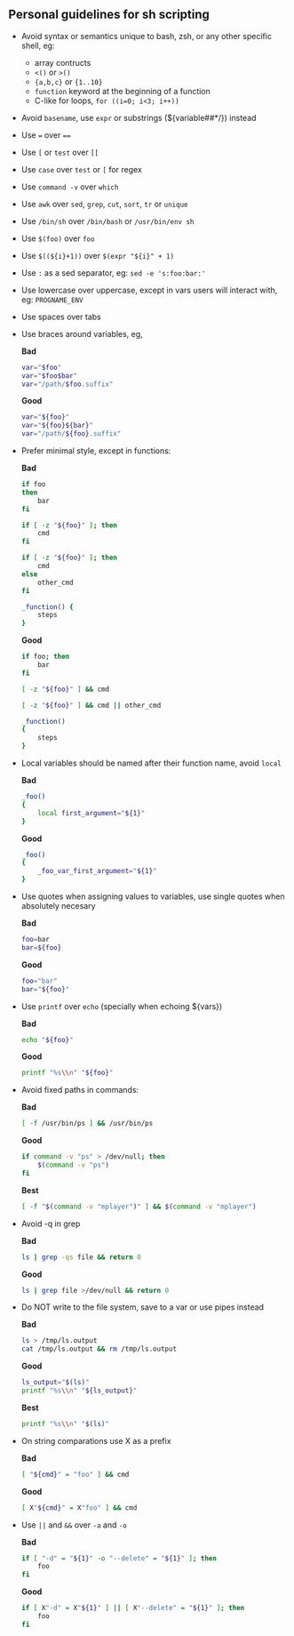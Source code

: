 ## Personal guidelines for sh scripting

- Avoid syntax or semantics unique to bash, zsh, or any other specific shell, eg:
    - array contructs
    - `<()` or `>()`
    - `{a,b,c}` or `{1..10}`
    - `function` keyword at the beginning of a function
    - C-like for loops, `for ((i=0; i<3; i++))`
- Avoid `basename`, use `expr` or substrings (${variable##\*/}) instead
- Use `=` over `==`
- Use `[` or `test` over `[[`
- Use `case` over `test` or `[` for regex
- Use `command -v` over `which`
- Use `awk` over `sed`, `grep`, `cut`, `sort`, `tr` or `unique`
- Use `/bin/sh` over `/bin/bash` or `/usr/bin/env sh`
- Use `$(foo)` over `foo`
- Use `$((${i}+1))` over `$(expr "${i}" + 1)`
- Use `:` as a sed separator, eg: `sed -e 's:foo:bar:'`
- Use lowercase over uppercase, except in vars users will interact with, eg: `PROGNAME_ENV`
- Use spaces over tabs
- Use braces around variables, eg,

  **Bad**
   ```sh
   var="$foo"
   var="$foo$bar"
   var="/path/$foo.suffix"
   ```

  **Good**
   ```sh
   var="${foo}"
   var="${foo}${bar}"
   var="/path/${foo}.suffix"
   ```
- Prefer minimal style, except in functions:

  **Bad**
   ```sh
   if foo
   then
       bar
   fi

   if [ -z "${foo}" ]; then
       cmd
   fi

   if [ -z "${foo}" ]; then
       cmd
   else
       other_cmd
   fi

   _function() {
       steps
   }
   ```

  **Good**
   ```sh
   if foo; then
       bar
   fi

   [ -z "${foo}" ] && cmd

   [ -z "${foo}" ] && cmd || other_cmd

   _function()
   {
       steps
   }
   ```
- Local variables should be named after their function name, avoid `local`

  **Bad**
   ```sh
   _foo()
   {
       local first_argument="${1}"
   }
   ```

  **Good**
   ```sh
   _foo()
   {
       _foo_var_first_argument="${1}"
   }
   ```

- Use quotes when assigning values to variables, use single quotes when absolutely necesary

  **Bad**
   ```sh
   foo=bar
   bar=${foo}
   ```

  **Good**
   ```sh
   foo="bar"
   bar="${foo}"
   ```
- Use `printf` over `echo` (specially when echoing ${vars})

  **Bad**
   ```sh
   echo "${foo}"
   ```

  **Good**
   ```sh
   printf "%s\\n" "${foo}"
   ```
- Avoid fixed paths in commands:

  **Bad**
   ```sh
   [ -f /usr/bin/ps ] && /usr/bin/ps
   ```

  **Good**
   ```sh
   if command -v "ps" > /dev/null; then
       $(command -v "ps")
   fi
   ```

  **Best**
   ```sh
   [ -f "$(command -v "mplayer")" ] && $(command -v "mplayer")
   ```
- Avoid -q in grep

   **Bad**
   ```sh
   ls | grep -qs file && return 0
   ```

   **Good**
   ```sh
   ls | grep file >/dev/null && return 0
   ```
- Do NOT write to the file system, save to a var or use pipes instead

  **Bad**
   ```sh
   ls > /tmp/ls.output
   cat /tmp/ls.output && rm /tmp/ls.output
   ```

  **Good**
   ```sh
   ls_output="$(ls)"
   printf "%s\\n" "${ls_output}"
   ```

  **Best**
   ```sh
   printf "%s\\n" "$(ls)"
   ```
- On string comparations use X as a prefix

  **Bad**
   ```sh
   [ "${cmd}" = "foo" ] && cmd
   ```

  **Good**
   ```sh
   [ X"${cmd}" = X"foo" ] && cmd
   ```
- Use `||` and `&&` over `-a` and `-o`

  **Bad**
   ```sh
   if [ "-d" = "${1}" -o "--delete" = "${1}" ]; then
       foo
   fi
   ```

  **Good**
   ```sh
   if [ X"-d" = X"${1}" ] || [ X"--delete" = "${1}" ]; then
       foo
   fi
   ```

